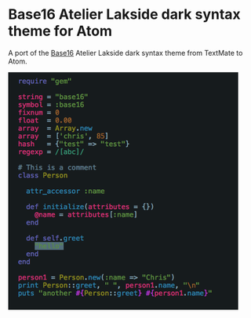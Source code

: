 # Base16 Atelier Lakside dark syntax theme for Atom

A port of the [Base16](https://github.com/chriskempson/base16) Atelier Lakside dark syntax theme from TextMate to Atom.

![](screenshot.png)
